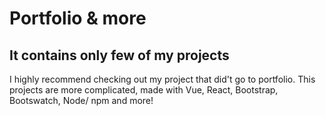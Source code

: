 # Portfolio & more


## It contains only few of my projects 
I highly recommend checking out my project that did't go to portfolio. This projects are more complicated, made with Vue, React, Bootstrap, Bootswatch, Node/ npm and more!
